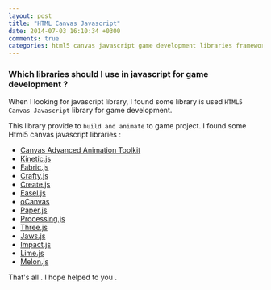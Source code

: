 ```yaml
---
layout: post
title: "HTML Canvas Javascript"
date: 2014-07-03 16:10:34 +0300
comments: true
categories: html5 canvas javascript game development libraries frameworks
---
```


### Which libraries should I use in javascript for game development ?

When I looking for javascript library, I found some library is used `HTML5 Canvas Javascript` library
for game development.

This library provide to `build and animate` to game project. I found some Html5 canvas javascript libraries :

* [Canvas Advanced Animation Toolkit](http://hyperandroid.github.io/CAAT/)
* [Kinetic.js](http://kineticjs.com/)
* [Fabric.js](http://fabricjs.com/)
* [Crafty.js](http://craftyjs.com/)
* [Create.js](http://www.createjs.com/)
* [Easel.js](http://www.createjs.com/#!/EaselJS)
* [oCanvas](http://ocanvas.org/)
* [Paper.js](http://paperjs.org/)
* [Processing.js](http://processingjs.org/)
* [Three.js](http://threejs.org/)
* [Jaws.js](http://jawsjs.com/)
* [Impact.js](http://impactjs.com/)
* [Lime.js](http://www.limejs.com/)
* [Melon.js](http://melonjs.org/)

That's all .
I hope helped to you .